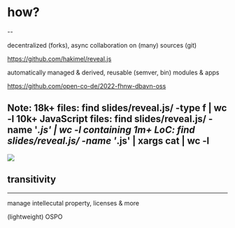 # how?

--

decentralized (forks), async collaboration on (many) sources (git)

https://github.com/hakimel/reveal.js

automatically managed & derived, reusable (semver, bin) modules & apps

https://github.com/open-co-de/2022-fhnw-dbavn-oss

Note:
18k+ files: find slides/reveal.js/ -type f | wc -l
10k+ JavaScript files: find slides/reveal.js/ -name '*.js' | wc -l
containing 1m+ LoC: find slides/reveal.js/ -name '*.js' | xargs cat | wc -l
--

![](https://upload.wikimedia.org/wikipedia/commons/2/26/Transitivität_Graph.png)

## transitivity

---

manage intellecutal property, licenses & more

(lightweight) OSPO
